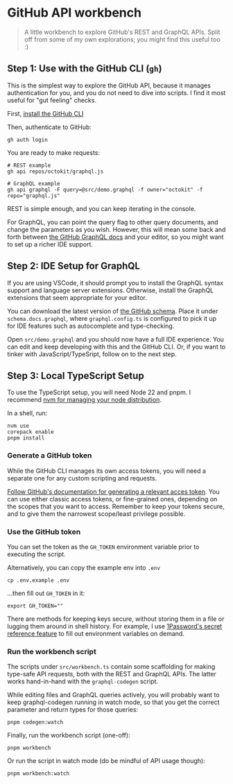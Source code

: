 # GitHub API workbench

> A little workbench to explore GitHub's REST and GraphQL APIs. Split off from some of my own explorations; you might find this useful too :)

## Step 1: Use with the GitHub CLI (`gh`)

This is the simplest way to explore the GitHub API, because it manages authentication for you, and you do not need to dive into scripts. I find it most useful for "gut feeling" checks.

First, [install the GitHub CLI](https://cli.github.com/)

Then, authenticate to GitHub:

```shell
gh auth login
```

You are ready to make requests:

```shell
# REST example
gh api repos/octokit/graphql.js

# GraphQL example
gh api graphql -F query=@src/demo.graphql -f owner="octokit" -f repo="graphql.js"
```

REST is simple enough, and you can keep iterating in the console.

For GraphQL, you can point the query flag to other query documents, and change the parameters as you wish. However, this will mean some back and forth between [the GitHub GraphQL docs](https://docs.github.com/en/graphql/overview/public-schema) and your editor, so you might want to set up a richer IDE support.

## Step 2: IDE Setup for GraphQL

If you are using VSCode, it should prompt you to install the GraphQL syntax support and language server extensions. Otherwise, install the GraphQL extensions that seem appropriate for your editor.

You can download the latest version of [the GitHub schema](https://docs.github.com/public/fpt/schema.docs.graphql). Place it under `schema.docs.graphql`, where `graphql.config.ts` is configured to pick it up for IDE features such as autocomplete and type-checking.

Open `src/demo.graphql` and you should now have a full IDE experience. You can edit and keep developing with this and the GitHub CLI. Or, if you want to tinker with JavaScript/TypeSript, follow on to the next step.

## Step 3: Local TypeScript Setup

To use the TypeScript setup, you will need Node 22 and pnpm. I recommend [nvm for managing your node distribution](https://github.com/nvm-sh/nvm).

In a shell, run:

```shell
nvm use
corepack enable
pnpm install
```

### Generate a GitHub token

While the GitHub CLI manages its own access tokens, you will need a separate one for any custom scripting and requests.

[Follow GitHub's documentation for generating a relevant acces
token](https://docs.github.com/en/authentication/keeping-your-account-and-data-secure/managing-your-personal-access-tokens).
You can use either classic access tokens, or fine-grained ones, depending on the
scopes that you want to access. Remember to keep your tokens secure, and to give
them the narrowest scope/least privilege possible.

### Use the GitHub token

You can set the token as the `GH_TOKEN` environment variable prior to executing the script.

Alternatively, you can copy the example env into `.env`

```shell
cp .env.example .env
```

...then fill out `GH_TOKEN` in it:

```env
export GH_TOKEN=""
```

There are methods for keeping keys secure, without storing them in a file or lugging them around in shell history. For example, I use [1Password's secret reference feature](https://developer.1password.com/docs/cli/secret-references) to fill out environment variables on demand.

### Run the workbench script

The scripts under `src/workbench.ts` contain some scaffolding for making type-safe API requests, both with the REST and GraphQL APIs. The latter works hand-in-hand with the `graphql-codegen` script.

While editing files and GraphQL queries actively, you will probably want to keep
graphql-codegen running in watch mode, so that you get the correct parameter and
return types for those queries:

```shell
pnpm codegen:watch
```

Finally, run the workbench script (one-off):

```shell
pnpm workbench
```

Or run the script in watch mode (do be mindful of API usage though):

```shell
pnpm workbench:watch
```
